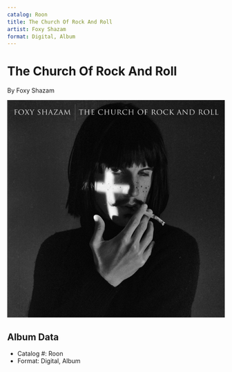 ```yaml
---
catalog: Roon
title: The Church Of Rock And Roll
artist: Foxy Shazam
format: Digital, Album
---
```


# The Church Of Rock And Roll

By Foxy Shazam

![](../../assets/albumcovers/Foxy_Shazam-The_Church_Of_Rock_And_Roll.png)

## Album Data

- Catalog #: Roon
- Format: Digital, Album

